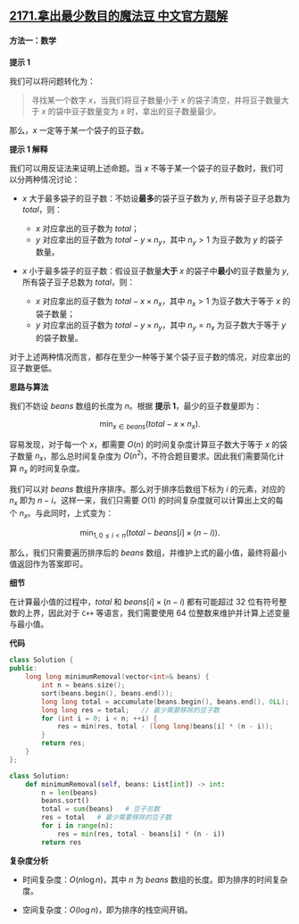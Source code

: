 ## [2171.拿出最少数目的魔法豆 中文官方题解](https://leetcode.cn/problems/removing-minimum-number-of-magic-beans/solutions/100000/na-chu-zui-shao-shu-mu-de-mo-fa-dou-by-l-dhsl)

#### 方法一：数学

**提示 $1$**

我们可以将问题转化为：

> 寻找某一个数字 $x$，当我们将豆子数量小于 $x$ 的袋子清空，并将豆子数量大于 $x$ 的袋中豆子数量变为 $x$ 时，拿出的豆子数量最少。

那么，$x$ 一定等于某一个袋子的豆子数。

**提示 $1$ 解释**

我们可以用反证法来证明上述命题。当 $x$ 不等于某一个袋子的豆子数时，我们可以分两种情况讨论：

- $x$ 大于最多袋子的豆子数：不妨设**最多**的袋子豆子数为 $y$, 所有袋子豆子总数为 $\textit{total}$，则：
  - $x$ 对应拿出的豆子数为 $\textit{total}$；
  - $y$ 对应拿出的豆子数为 $\textit{total} - y \times n_y$，其中 $n_y > 1$ 为豆子数为 $y$ 的袋子数量。

- $x$ 小于最多袋子的豆子数：假设豆子数量**大于** $x$ 的袋子中**最小**的豆子数量为 $y$, 所有袋子豆子总数为 $\textit{total}$，则：
  - $x$ 对应拿出的豆子数为 $\textit{total} - x \times n_x$，其中 $n_x > 1$ 为豆子数大于等于 $x$ 的袋子数量；
  - $y$ 对应拿出的豆子数为 $\textit{total} - y \times n_y$，其中 $n_y = n_x$ 为豆子数大于等于 $y$ 的袋子数量。

对于上述两种情况而言，都存在至少一种等于某个袋子豆子数的情况，对应拿出的豆子数更低。

**思路与算法**

我们不妨设 $\textit{beans}$ 数组的长度为 $n$。根据 **提示 $1$**，最少的豆子数量即为：

$$
\min_{x \in \textit{beans}} (\textit{total} - x \times n_x).
$$

容易发现，对于每一个 $x$，都需要 $O(n)$ 的时间复杂度计算豆子数大于等于 $x$ 的袋子数量 $n_x$，那么总时间复杂度为 $O(n^2)$，不符合题目要求。因此我们需要简化计算 $n_x$ 的时间复杂度。

我们可以对 $\textit{beans}$ 数组升序排序。那么对于排序后数组下标为 $i$ 的元素，对应的 $n_x$ 即为 $n - i$。这样一来，我们只需要 $O(1)$ 的时间复杂度就可以计算出上文的每个 $n_x$。与此同时，上式变为：


$$
\min_{1, 0 \le i < n} (\textit{total} - \textit{beans}[i] \times (n - i)).
$$

那么，我们只需要遍历排序后的 $\textit{beans}$ 数组，并维护上式的最小值，最终将最小值返回作为答案即可。

**细节**

在计算最小值的过程中，$\textit{total}$ 和 $\textit{beans}[i] \times (n - i)$ 都有可能超过 $32$ 位有符号整数的上界，因此对于 $\texttt{C++}$ 等语言，我们需要使用 $64$ 位整数来维护并计算上述变量与最小值。

**代码**

```C++ [sol1-C++]
class Solution {
public:
    long long minimumRemoval(vector<int>& beans) {
        int n = beans.size();
        sort(beans.begin(), beans.end());
        long long total = accumulate(beans.begin(), beans.end(), 0LL);   // 豆子总数
        long long res = total;   // 最少需要移除的豆子数
        for (int i = 0; i < n; ++i) {
            res = min(res, total - (long long)beans[i] * (n - i));
        }
        return res;
    }
};
```


```Python [sol1-Python3]
class Solution:
    def minimumRemoval(self, beans: List[int]) -> int:
        n = len(beans)
        beans.sort()
        total = sum(beans)   # 豆子总数
        res = total   # 最少需要移除的豆子数
        for i in range(n):
            res = min(res, total - beans[i] * (n - i))
        return res
```


**复杂度分析**

- 时间复杂度：$O(n \log n)$，其中 $n$ 为 $\textit{beans}$ 数组的长度。即为排序的时间复杂度。

- 空间复杂度：$O(\log n)$，即为排序的栈空间开销。